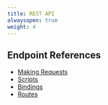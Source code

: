 ```yaml
---
title: REST API
alwaysopen: true
weight: 4
---
```


## Endpoint References

* [Making Requests](./requests)
* [Scripts](./scripts)
* [Bindings](./bindings)
* [Routes](./routes)

